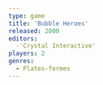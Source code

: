 ```yaml
---
type: game
title: 'Bubble Heroes'
released: 2000
editors: 
  -'Crystal Interactive'
players: 2
genres:
  - Plates-formes
---
```

